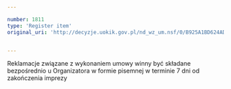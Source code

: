 ```yaml
---

number: 1811
type: 'Register item'
original_uri: 'http://decyzje.uokik.gov.pl/nd_wz_um.nsf/0/B925A1BD624AD893C1257693004C8780?OpenDocument'


---
```


Reklamacje związane z wykonaniem umowy winny być składane bezpośrednio u Organizatora w formie pisemnej w terminie 7 dni od zakończenia imprezy
